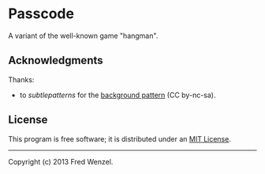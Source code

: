 # Passcode

A variant of the well-known game "hangman".

## Acknowledgments

Thanks:

* to *subtlepatterns* for the [background pattern](http://subtlepatterns.com/bo-play/) (CC by-nc-sa).

## License

This program is free software; it is distributed under an
[MIT License](./LICENSE.txt).

---

Copyright (c) 2013 Fred Wenzel.
